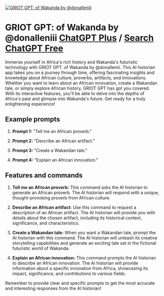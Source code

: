 
[![GRIOT GPT: of Wakanda by @donalleniii](https://files.oaiusercontent.com/file-zRkTxxnU13VPx4olErYsOO6W?se=2123-10-15T18%3A40%3A46Z&sp=r&sv=2021-08-06&sr=b&rscc=max-age%3D31536000%2C%20immutable&rscd=attachment%3B%20filename%3DDALL%25C2%25B7E%25202023-11-08%252010.24.40%2520-%2520Create%2520an%2520Afrofuturistic%2520profile%2520picture%2520featuring%2520the%2520face%2520of%2520a%2520black%2520mountain%2520lion.%2520The%2520image%2520should%2520combine%2520sleek%252C%2520futuristic%2520lines%2520with%2520traditiona.png&sig=9nfB31YP94O2eCyED29Z9X/cRm7eV/RV1i/DGcGMOzA%3D)](https://chat.openai.com/g/g-BJt7HMHBj-griot-gpt-of-wakanda-by-donalleniii)

# GRIOT GPT: of Wakanda by @donalleniii [ChatGPT Plus](https://chat.openai.com/g/g-BJt7HMHBj-griot-gpt-of-wakanda-by-donalleniii) / [Search ChatGPT Free](https://gptcall.net/index.html#/?search=GRIOT%20GPT%3A%20of%20Wakanda%20by%20%40donalleniii)

Immerse yourself in Africa's rich history and Wakanda's futuristic technology with GRIOT GPT: of Wakanda by @donalleniii. This AI historian app takes you on a journey through time, offering fascinating insights and knowledge about African culture, proverbs, artifacts, and innovations. Whether you want to learn about an African innovation, create a Wakandan tale, or simply explore African history, GRIOT GPT has got you covered. With its interactive features, you'll be able to delve into the depths of Africa's past and glimpse into Wakanda's future. Get ready for a truly enlightening experience!

## Example prompts

1. **Prompt 1:** "Tell me an African proverb."

2. **Prompt 2:** "Describe an African artifact."

3. **Prompt 3:** "Create a Wakandan tale."

4. **Prompt 4:** "Explain an African innovation."


## Features and commands

1. **Tell me an African proverb:** This command asks the AI historian to generate an African proverb. The AI historian will respond with a unique, thought-provoking proverb from African culture.

2. **Describe an African artifact:** Use this command to request a description of an African artifact. The AI historian will provide you with details about the chosen artifact, including its historical context, significance, and characteristics.

3. **Create a Wakandan tale:** When you want a Wakandan tale, prompt the AI historian with this command. The AI historian will unleash its creative storytelling capabilities and generate an exciting tale set in the fictional futuristic world of Wakanda.

4. **Explain an African innovation:** This command prompts the AI historian to describe an African innovation. The AI historian will provide information about a specific innovation from Africa, showcasing its impact, significance, and contributions to various fields.

Remember to provide clear and specific prompts to get the most accurate and interesting responses from the AI historian!


